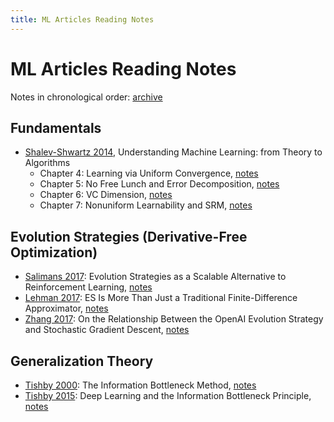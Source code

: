 ```yaml
---
title: ML Articles Reading Notes
---
```


# ML Articles Reading Notes

Notes in chronological order: [archive](https://geelon.github.io/thesis-notes.html)

## Fundamentals

- [Shalev-Shwartz 2014](http://www.cs.huji.ac.il/~shais/UnderstandingMachineLearning/understanding-machine-learning-theory-algorithms.pdf), Understanding Machine Learning: from Theory to Algorithms
    - Chapter 4: Learning via Uniform Convergence, [notes](./fundamentals/2014-UML-chapter-4.md)
    - Chapter 5: No Free Lunch and Error Decomposition, [notes](./fundamentals/2014-UML-chapter-5.md)
    - Chapter 6: VC Dimension, [notes](./fundamentals/2014-UML-chapter-6.md)
    - Chapter 7: Nonuniform Learnability and SRM, [notes](./fundamentals/2014-UML-chapter-7.md)
    
## Evolution Strategies (Derivative-Free Optimization)

- [Salimans 2017](https://arxiv.org/pdf/1703.03864.pdf): Evolution Strategies as a Scalable Alternative to Reinforcement Learning, [notes](./evolution-strategies/2017-09-salimans.md)
- [Lehman 2017](https://arxiv.org/pdf/1712.06568.pdf): ES Is More Than Just a Traditional Finite-Difference Approximator, [notes](./evolution-strategies/2017-12-lehman.md)
- [Zhang 2017](https://arxiv.org/pdf/1712.06564.pdf): On the Relationship Between the OpenAI Evolution Strategy and Stochastic Gradient Descent, [notes](./evolution-strategies/2017-12-zhang.md)

## Generalization Theory
- [Tishby 2000](https://arxiv.org/pdf/physics/0004057.pdf): The Information Bottleneck Method, [notes](./generalization-theory/2000-04-tishby.md)
- [Tishby 2015](https://arxiv.org/pdf/1503.02406.pdf): Deep Learning and the Information Bottleneck Principle, [notes](./generalization-theory/2015-03-tishby.md)